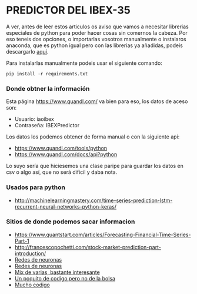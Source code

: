 # PREDICTOR DEL IBEX-35
A ver, antes de leer estos articulos os aviso que vamos a necesitar librerias especiales de python para poder hacer 
cosas sin comernos la cabeza. Por eso teneis dos opciones, o importarlas vosotros manualmente o instalaros anaconda, 
que es python igual pero con las librerias ya añadidas, podeis descargarlo [aquí](https://www.continuum.io/downloads).

Para instalarlas manualmente podeis usar el siguiente comando:

    pip install -r requirements.txt

### Donde obtner la información

Esta página https://www.quandl.com/ va bien para eso, los datos de aceso son:

- Usuario: iaoibex
- Contraseña: IBEXPredictor

Los datos los podemos obtener de forma manual o con la siguiente api: 

- https://www.quandl.com/tools/python
- https://www.quandl.com/docs/api?python

Lo suyo sería que hiciesemos una clase paripe para guardar los datos en csv o algo así, que no será dificil y daba 
nota.

### Usados para python
- http://machinelearningmastery.com/time-series-prediction-lstm-recurrent-neural-networks-python-keras/

### Sitios de donde podemos sacar informacion
- https://www.quantstart.com/articles/Forecasting-Financial-Time-Series-Part-1
- http://francescopochetti.com/stock-market-prediction-part-introduction/
- [Redes de neuronas](https://people.eecs.berkeley.edu/~akar/IITK_website/EE671/report_stock.pdf)
- [Redes de neuronas](http://ac.els-cdn.com/S2077188616300245/1-s2.0-S2077188616300245-main.pdf?_tid=5720e644-b123-11e6-ab1f-00000aacb35e&acdnat=1479867782_4f4c66ccb084c1425fcefee8ba1af708)
- [Mix de varias, bastante interesante](http://computationalfinance.lsi.upc.edu/wp-content/uploads/2014/09/AArratiaForecastingFTS2014_ho.pdf)
- [Un poquito de codigo pero no de la bolsa](https://www.analyticsvidhya.com/blog/2016/02/time-series-forecasting-codes-python/)
- [Mucho codigo](http://machinelearningmastery.com/time-series-prediction-lstm-recurrent-neural-networks-python-keras/)
